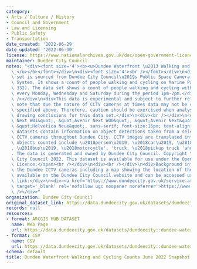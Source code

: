 ```yaml
---
category:
- Arts / Culture / History
- Council and Government
- Law and Licensing
- Public Safety
- Transportation
date_created: '2022-06-29'
date_updated: '2022-06-30'
license: https://www.nationalarchives.gov.uk/doc/open-government-licence/version/3/
maintainer: Dundee City Council
notes: "<div><font size='4'><b><u>Dundee Waterfront \u2013 Walking and Cycling Counts\_\
  \_</u></b></font></div>\n<div><font size='4'><br /></font></div>\n<div>This data\
  \ set is sourced from Dundee City Council\u2019s Public Space Camera Surveillance\
  \ System. It shows a count of people walking and cycling on Marine Parade Walk (Camera\
  \ 332). The data set shows a count of people walking and cycling within these areas\
  \ every Monday, Wednesday and Saturday during the period 1pm-2pm.</div>\n<div><br\
  \ /></div>\n<div>This data is experimental and subject to further refinement. Please\
  \ note that due the nature of CCTV cameras at times data may not be collected as\
  \ specified above. Therefore, caution should be exercised when analysing data and\
  \ drawing conclusions for this data set.</div>\n<div><br /></div>\n<div><span style='font-family:&quot;Avenir\
  \ Next W01&quot;, &quot;Avenir Next W00&quot;, &quot;Avenir Next&quot;, Avenir,\
  \ &quot;Helvetica Neue&quot;, sans-serif; font-size:16px; text-align:justify;'>CCTV\
  \ datasets contain information on object detections taken from a selection of the\
  \ CCTV cameras throughout Dundee City. CCTV images are translated into object counts,\
  \ objects counted include \u2018person\u2019, \u2018car\u2019, \u2018bicycle\u2019\
  , \u2018bus\u2019, \u2018motorcycle', 'truck, \u2018pickup truck 'and\_\u2018van\u2019\
  . The data is generated and owned by Dundee City Council. Copyright \xA9 Dundee\
  \ City Council 2022. This dataset is available for use under the Open Government\
  \ Licence.</span><br /></div>\n<div><br /></div>\n<div>Background information about\
  \ the Dundee CCTV cameras including a map showing the location of the cameras is\
  \ available on the Dundee City Council website and can be accessed using the following\
  \ link:</div>\n<div><a href='https://www.dundeecity.gov.uk/service-area/city-development/sustainable-transport-and-roads/dundees-public-space-camera-surveillance-systemhttps://www.dundeecity.gov.uk/service-area/city-development/sustainable-transport-and-roads/dundees-public-space-camera-surveillance-system'\
  \ target='_blank' rel='nofollow ugc noopener noreferrer'>https://www.dundeecity.gov.uk/service-area/city-development/sustainable-transport-and-roads/dundees-public-space-camera-surveillance-system</a><br\
  \ /></div>"
organization: Dundee City Council
original_dataset_link: https://data.dundeecity.gov.uk/datasets/dundeecity::dundee-waterfront-walking-and-cycling-counts-june-2022-snapshot
records: null
resources:
- format: ARCGIS HUB DATASET
  name: Web Page
  url: https://data.dundeecity.gov.uk/datasets/dundeecity::dundee-waterfront-walking-and-cycling-counts-june-2022-snapshot
- format: CSV
  name: CSV
  url: https://data.dundeecity.gov.uk/datasets/dundeecity::dundee-waterfront-walking-and-cycling-counts-june-2022-snapshot.csv?where=1=1
schema: default
title: Dundee Waterfront Walking and Cycling Counts June 2022 Snapshot
---
```

